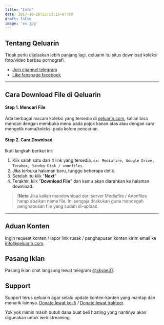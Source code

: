 ```yaml
---
title: "Info"
date: 2017-10-16T22:13:15+07:00
draft: false
image: 'ex.jpg'
---
```


## Tentang Qeluarin

Tidak perlu dijelaskan lebih panjang lagi, qeluarin itu situs download koleksi foto/video berbau pornografi.

- [Join channel telegram](https://t.me/qeluarin69)
- [Like fanspage facebook](#)

---

## Cara Download File di Qeluarin

#### Step 1. Mencari File

Ada berbagai macam koleksi yang tersedia di [qeluarin.com](/), kalian bisa mencari dengan membuka menu pada pojok kanan atas atau dengan cara mengetik nama/koleksi pada kolom pencarian.

#### Step 2. Cara Download

Ikuti langkah berikut ini:

1. Klik salah satu dari 4 link yang tersedia. ```ex: Mediafire, Google Drive, Terabox, Yandex Disk / anonfiles```.
2. Jika terbuka halaman baru, tunggu beberapa detik.
3. Setelah itu klik "**Next**"
4. Terakhir, klik "**Download File**" dan kamu akan diarahkan ke halaman download.

> **!Note** Jika kalian mendownload dari server Mediafire / Anonfiles harap abaikan nama file. Ini sengaja dilakukan guna mencegah penghapusan file yang sudah di-upload.

---

## Aduan Konten

Ingin request konten / lapor link rusak / penghapusan konten kirim email ke info@qeluarin.com.

## Pasang Iklan

Pasang iklan chat langsung lewat telegram [@skype37](https://t.me/skype37).

## Support

Support terus qeluarin agar selalu update konten-konten yang mantap dan menarik lainnya. [Donate lewat ko-fi](https://ko-fi.com/B0B1GEGZX) / [Donate lewat trakteer](https://trakteer.id/qlrn).

Yok yok mimin masih butuh dana buat beli hosting yang nantinya akan digunakan untuk web streaming.